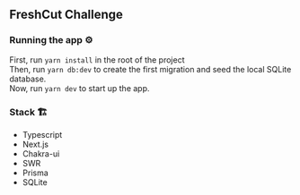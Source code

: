 ## FreshCut Challenge

### Running the app ⚙

First, run `yarn install` in the root of the project <br>
Then, run `yarn db:dev` to create the first migration and seed the local SQLite database. <br>
Now, run `yarn dev` to start up the app.

### Stack 🏗

- Typescript
- Next.js
- Chakra-ui
- SWR
- Prisma
- SQLite
